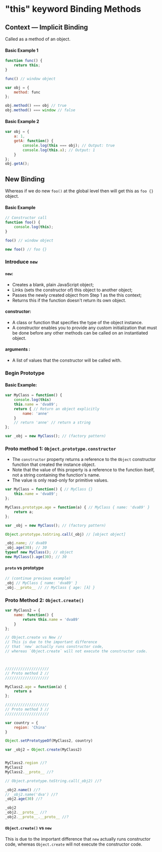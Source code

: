 # "this" keyword Binding Methods

## Context — Implicit Binding

Called as a method of an object.

#### Basic Example 1

```javascript
function func() {
	return this;
}

func() // window object

var obj = {
	method: func
};

obj.method() === obj // true
obj.method() === window // false
```

#### Basic Example 2

```javascript
var obj = {
	a: 1,
	getA: function() {
		console.log(this === obj); // Output: true 
		console.log(this.a); // Output: 1
	}
};
obj.getA();
```

## New Binding

Whereas if we do new `foo()` at the global level then will get this as `foo {}` object.

#### Basic Example

```javascript
// Constructor call
function foo() {
	console.log(this);
}

foo() // window object

new foo() // foo {}
```

### Introduce `new`

#### `new`: 

* Creates a blank, plain JavaScript object; 
* Links \(sets the constructor of\) this object to another object; 
* Passes the newly created object from Step 1 as the this context; 
* Returns this if the function doesn't return its own object.

#### constructor:

* A class or function that specifies the type of the object instance. 
* A constructor enables you to provide any custom initialization that must be done before any other methods can be called on an instantiated object.

#### arguments :

* A list of values that the constructor will be called with.

### Begin Prototype

#### Basic Example:

```javascript
var MyClass = function() {
	console.log(this)
	this.name = 'dva89';
	return { // Return an object explicitly
		name: 'anne'
	}
	// return 'anne' // return a string
};

var _obj = new MyClass(); // (factory pattern)
```

### Proto method 1: `Object.prototype.constructor`

* The `constructor` property returns a reference to the `Object` constructor function that created the instance object.
* Note that the value of this property is a reference to the function itself, not a string containing the function's name.
* The value is only read-only for primitive values.

```javascript
var MyClass = function() { // MyClass {}
	this.name = 'dva89';
};

MyClass.prototype.age = function(a) { // MyClass { name: 'dva89' }
	return a;
};

var _obj = new MyClass(); // (factory pattern)

Object.prototype.toString.call(_obj) // [object object]

_obj.name; // dva89
_obj.age(30); // 30
typeof new MyClass(); // object
new MyClass().age(30); // 30
```

#### `proto` vs prototype

```javascript
// (continue previous example)
_obj // MyClass { name: 'dva89' }
_obj.__proto__ // // MyClass { age: [λ] }
```

### Proto Method 2:  `Object.create()`

```javascript
var MyClass2 = {
	name: function() {
		return this.name = 'dva89'
	}
};
```

```javascript
// Object.create vs New //
// This is due to the important difference 
// that `new` actually runs constructor code, 
// whereas `Object.create` will not execute the constructor code.



////////////////////
// Proto method 2 //
////////////////////

MyClass2.age = function(a) {
	return a
};

////////////////////
// Proto method 3 //
////////////////////

var country = {
	region: 'China'
}

Object.setPrototypeOf(MyClass2, country)

var _obj2 = Object.create(MyClass2)


MyClass2.region //?
MyClass2
MyClass2.__proto__ //?

// Object.prototype.toString.call(_obj2) //?

_obj2.name() //?
// _obj2.name('dva') //?
_obj2.age(30) //?

_obj2
_obj2.__proto__ //?
_obj2.__proto__.__proto__ //?

```

#### `Object.create()` vs `new`

This is due to the important difference that `new` actually runs constructor code, whereas `Object.create` will not execute the constructor code.

